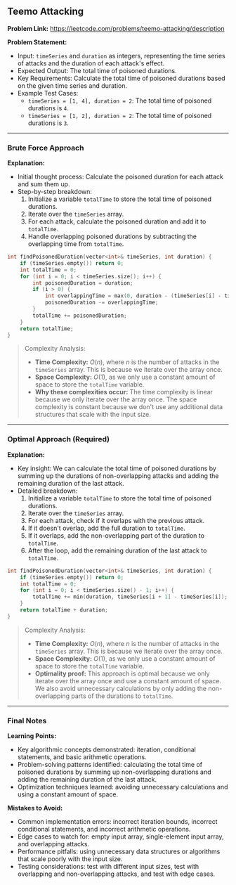 ## Teemo Attacking
**Problem Link:** https://leetcode.com/problems/teemo-attacking/description

**Problem Statement:**
- Input: `timeSeries` and `duration` as integers, representing the time series of attacks and the duration of each attack's effect.
- Expected Output: The total time of poisoned durations.
- Key Requirements: Calculate the total time of poisoned durations based on the given time series and duration.
- Example Test Cases:
  - `timeSeries = [1, 4], duration = 2`: The total time of poisoned durations is `4`.
  - `timeSeries = [1, 2], duration = 2`: The total time of poisoned durations is `3`.

---

### Brute Force Approach
**Explanation:**
- Initial thought process: Calculate the poisoned duration for each attack and sum them up.
- Step-by-step breakdown:
  1. Initialize a variable `totalTime` to store the total time of poisoned durations.
  2. Iterate over the `timeSeries` array.
  3. For each attack, calculate the poisoned duration and add it to `totalTime`.
  4. Handle overlapping poisoned durations by subtracting the overlapping time from `totalTime`.

```cpp
int findPoisonedDuration(vector<int>& timeSeries, int duration) {
    if (timeSeries.empty()) return 0;
    int totalTime = 0;
    for (int i = 0; i < timeSeries.size(); i++) {
        int poisonedDuration = duration;
        if (i > 0) {
            int overlappingTime = max(0, duration - (timeSeries[i] - timeSeries[i - 1]));
            poisonedDuration -= overlappingTime;
        }
        totalTime += poisonedDuration;
    }
    return totalTime;
}
```

> Complexity Analysis:
> - **Time Complexity:** $O(n)$, where $n$ is the number of attacks in the `timeSeries` array. This is because we iterate over the array once.
> - **Space Complexity:** $O(1)$, as we only use a constant amount of space to store the `totalTime` variable.
> - **Why these complexities occur:** The time complexity is linear because we only iterate over the array once. The space complexity is constant because we don't use any additional data structures that scale with the input size.

---

### Optimal Approach (Required)
**Explanation:**
- Key insight: We can calculate the total time of poisoned durations by summing up the durations of non-overlapping attacks and adding the remaining duration of the last attack.
- Detailed breakdown:
  1. Initialize a variable `totalTime` to store the total time of poisoned durations.
  2. Iterate over the `timeSeries` array.
  3. For each attack, check if it overlaps with the previous attack.
  4. If it doesn't overlap, add the full duration to `totalTime`.
  5. If it overlaps, add the non-overlapping part of the duration to `totalTime`.
  6. After the loop, add the remaining duration of the last attack to `totalTime`.

```cpp
int findPoisonedDuration(vector<int>& timeSeries, int duration) {
    if (timeSeries.empty()) return 0;
    int totalTime = 0;
    for (int i = 0; i < timeSeries.size() - 1; i++) {
        totalTime += min(duration, timeSeries[i + 1] - timeSeries[i]);
    }
    return totalTime + duration;
}
```

> Complexity Analysis:
> - **Time Complexity:** $O(n)$, where $n$ is the number of attacks in the `timeSeries` array. This is because we iterate over the array once.
> - **Space Complexity:** $O(1)$, as we only use a constant amount of space to store the `totalTime` variable.
> - **Optimality proof:** This approach is optimal because we only iterate over the array once and use a constant amount of space. We also avoid unnecessary calculations by only adding the non-overlapping parts of the durations to `totalTime`.

---

### Final Notes

**Learning Points:**
- Key algorithmic concepts demonstrated: iteration, conditional statements, and basic arithmetic operations.
- Problem-solving patterns identified: calculating the total time of poisoned durations by summing up non-overlapping durations and adding the remaining duration of the last attack.
- Optimization techniques learned: avoiding unnecessary calculations and using a constant amount of space.

**Mistakes to Avoid:**
- Common implementation errors: incorrect iteration bounds, incorrect conditional statements, and incorrect arithmetic operations.
- Edge cases to watch for: empty input array, single-element input array, and overlapping attacks.
- Performance pitfalls: using unnecessary data structures or algorithms that scale poorly with the input size.
- Testing considerations: test with different input sizes, test with overlapping and non-overlapping attacks, and test with edge cases.